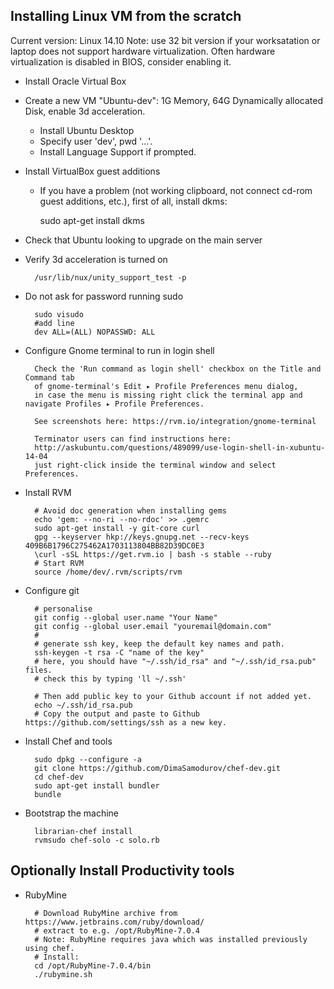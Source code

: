 ## Installing Linux VM from the scratch

Current version: Linux 14.10
Note: use 32 bit version if your worksatation or laptop does not support hardware virtualization.
Often hardware virtualization is disabled in BIOS, consider enabling it.


- Install Oracle Virtual Box
- Create a new VM "Ubuntu-dev": 1G Memory, 64G Dynamically allocated Disk, enable 3d acceleration.
    - Install Ubuntu Desktop
    - Specify user 'dev', pwd '...'.
    - Install Language Support if prompted.
- Install VirtualBox guest additions
    - If you have a problem (not working clipboard, not connect cd-rom guest additions, etc.), first of all, install dkms:

        sudo apt-get install dkms

- Check that Ubuntu looking to upgrade on the main server
- Verify 3d acceleration is turned on

        /usr/lib/nux/unity_support_test -p

- Do not ask for password running sudo

        sudo visudo
        #add line
        dev ALL=(ALL) NOPASSWD: ALL

- Configure Gnome terminal to run in login shell

        Check the 'Run command as login shell' checkbox on the Title and Command tab
        of gnome-terminal's Edit ▸ Profile Preferences menu dialog,
        in case the menu is missing right click the terminal app and navigate Profiles ▸ Profile Preferences.
        
        See screenshots here: https://rvm.io/integration/gnome-terminal
        
        Terminator users can find instructions here:
        http://askubuntu.com/questions/489099/use-login-shell-in-xubuntu-14-04
        just right-click inside the terminal window and select Preferences.
  
- Install RVM

        # Avoid doc generation when installing gems
        echo 'gem: --no-ri --no-rdoc' >> .gemrc
        sudo apt-get install -y git-core curl
        gpg --keyserver hkp://keys.gnupg.net --recv-keys 409B6B1796C275462A1703113804BB82D39DC0E3
        \curl -sSL https://get.rvm.io | bash -s stable --ruby
        # Start RVM
        source /home/dev/.rvm/scripts/rvm

- Configure git

        # personalise
        git config --global user.name "Your Name"
        git config --global user.email "youremail@domain.com"
        #
        # generate ssh key, keep the default key names and path. 
        ssh-keygen -t rsa -C "name of the key"
        # here, you should have "~/.ssh/id_rsa" and "~/.ssh/id_rsa.pub" files.
        # check this by typing 'll ~/.ssh'
        
        # Then add public key to your Github account if not added yet.
        echo ~/.ssh/id_rsa.pub
        # Copy the output and paste to Github https://github.com/settings/ssh as a new key.
         

- Install Chef and tools

        sudo dpkg --configure -a
        git clone https://github.com/DimaSamodurov/chef-dev.git
        cd chef-dev
        sudo apt-get install bundler
        bundle

- Bootstrap the machine

        librarian-chef install
        rvmsudo chef-solo -c solo.rb


## Optionally Install Productivity tools

- RubyMine

        # Download RubyMine archive from https://www.jetbrains.com/ruby/download/
        # extract to e.g. /opt/RubyMine-7.0.4
        # Note: RubyMine requires java which was installed previously using chef.
        # Install:
        cd /opt/RubyMine-7.0.4/bin
        ./rubymine.sh


